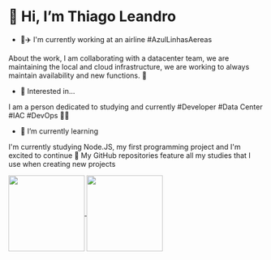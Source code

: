 # 👋 Hi, I’m Thiago Leandro

- 💞✈️ I'm currently working at an airline #AzulLinhasAereas
  
About the work, I am collaborating with a datacenter team, we are maintaining the local and cloud infrastructure, we are working to always maintain availability and new functions. 🚀

- 👀 Interested in...

I am a person dedicated to studying and currently #Developer #Data Center #IAC #DevOps 🧑‍💻

- 🌱 I’m currently learning

 I'm currently studying Node.JS, my first programming project and I'm excited to continue 💪
My GitHub repositories feature all my studies that I use when creating new projects

<a href="https://github.com/Thiago-Leandro/github-readme-stats&show_icons=true">
  <img height=150 align="center" src="https://github-readme-stats.vercel.app/api?username=Thiago-Leandro" />
</a>
<a href="https://github.com/Thiago-Leandro/convoychat">
  <img height=150 align="center" src="https://github-readme-stats.vercel.app/api/top-langs?username=Thiago-Leandro&layout=compact&langs_count=8&card_width=320" />
</a>

<!---
Thiago-Leandro/Thiago-Leandro is a ✨ special ✨ repository because its `README.md` (this file) appears on your GitHub profile.
You can click the Preview link to take a look at your changes.
--->

